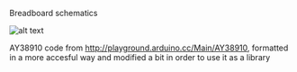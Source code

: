 Breadboard schematics

![alt text](https://github.com/Abathargh/BigSynth/tree/masterSchematics/BigSynth_bb.jpg)


AY38910 code from http://playground.arduino.cc/Main/AY38910, formatted in a more accesful way and modified a bit in order to use it as a library
